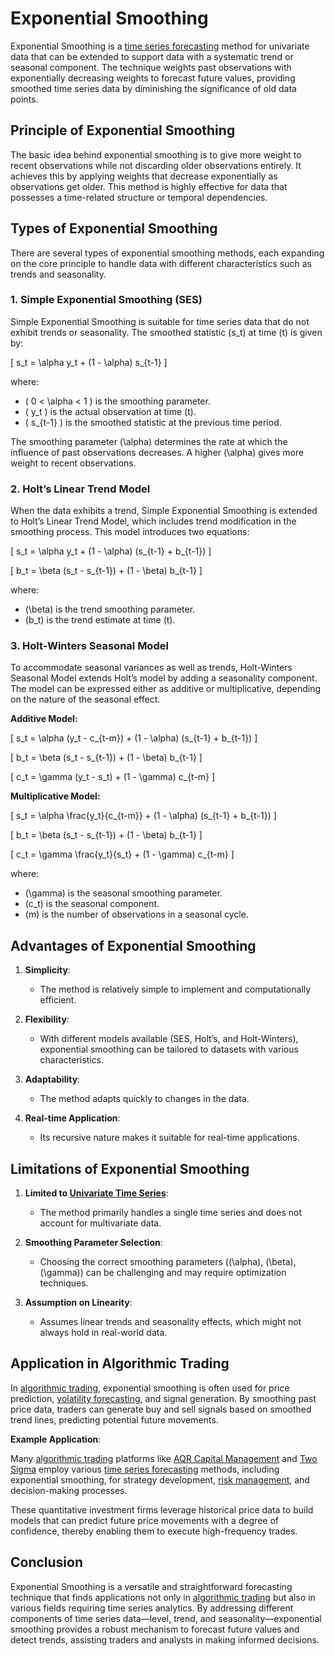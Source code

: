 # Exponential Smoothing

Exponential Smoothing is a [time series forecasting](../t/time_series_forecasting.md) method for univariate data that can be extended to support data with a systematic trend or seasonal component. The technique weights past observations with exponentially decreasing weights to forecast future values, providing smoothed time series data by diminishing the significance of old data points.

## Principle of Exponential Smoothing

The basic idea behind exponential smoothing is to give more weight to recent observations while not discarding older observations entirely. It achieves this by applying weights that decrease exponentially as observations get older. This method is highly effective for data that possesses a time-related structure or temporal dependencies.

## Types of Exponential Smoothing

There are several types of exponential smoothing methods, each expanding on the core principle to handle data with different characteristics such as trends and seasonality.

### 1. Simple Exponential Smoothing (SES)

Simple Exponential Smoothing is suitable for time series data that do not exhibit trends or seasonality. The smoothed statistic \(s_t\) at time \(t\) is given by:

\[ s_t = \alpha y_t + (1 - \alpha) s_{t-1} \]

where:
- \( 0 < \alpha < 1 \) is the smoothing parameter.
- \( y_t \) is the actual observation at time \(t\).
- \( s_{t-1} \) is the smoothed statistic at the previous time period.

The smoothing parameter \(\alpha\) determines the rate at which the influence of past observations decreases. A higher \(\alpha\) gives more weight to recent observations.

### 2. Holt’s Linear Trend Model

When the data exhibits a trend, Simple Exponential Smoothing is extended to Holt’s Linear Trend Model, which includes trend modification in the smoothing process. This model introduces two equations:

\[ s_t = \alpha y_t + (1 - \alpha) (s_{t-1} + b_{t-1}) \]

\[ b_t = \beta (s_t - s_{t-1}) + (1 - \beta) b_{t-1} \]

where:
- \(\beta\) is the trend smoothing parameter.
- \(b_t\) is the trend estimate at time \(t\).

### 3. Holt-Winters Seasonal Model

To accommodate seasonal variances as well as trends, Holt-Winters Seasonal Model extends Holt’s model by adding a seasonality component. The model can be expressed either as additive or multiplicative, depending on the nature of the seasonal effect.

**Additive Model:**

\[ s_t = \alpha (y_t - c_{t-m}) + (1 - \alpha) (s_{t-1} + b_{t-1}) \]

\[ b_t = \beta (s_t - s_{t-1}) + (1 - \beta) b_{t-1} \]

\[ c_t = \gamma (y_t - s_t) + (1 - \gamma) c_{t-m} \]

**Multiplicative Model:**

\[ s_t = \alpha \frac{y_t}{c_{t-m}} + (1 - \alpha) (s_{t-1} + b_{t-1}) \]

\[ b_t = \beta (s_t - s_{t-1}) + (1 - \beta) b_{t-1} \]

\[ c_t = \gamma \frac{y_t}{s_t} + (1 - \gamma) c_{t-m} \]

where:
- \(\gamma\) is the seasonal smoothing parameter.
- \(c_t\) is the seasonal component.
- \(m\) is the number of observations in a seasonal cycle.

## Advantages of Exponential Smoothing

1. **Simplicity**:
   - The method is relatively simple to implement and computationally efficient.
   
2. **Flexibility**:
   - With different models available (SES, Holt’s, and Holt-Winters), exponential smoothing can be tailored to datasets with various characteristics.
   
3. **Adaptability**:
   - The method adapts quickly to changes in the data.

4. **Real-time Application**:
   - Its recursive nature makes it suitable for real-time applications.

## Limitations of Exponential Smoothing

1. **Limited to [Univariate Time Series](../u/univariate_time_series.md)**:
   - The method primarily handles a single time series and does not account for multivariate data.

2. **Smoothing Parameter Selection**:
   - Choosing the correct smoothing parameters (\(\alpha\), \(\beta\), \(\gamma\)) can be challenging and may require optimization techniques.

3. **Assumption on Linearity**:
   - Assumes linear trends and seasonality effects, which might not always hold in real-world data.

## Application in Algorithmic Trading

In [algorithmic trading](../a/algorithmic_trading.md), exponential smoothing is often used for price prediction, [volatility forecasting](../v/volatility_forecasting.md), and signal generation. By smoothing past price data, traders can generate buy and sell signals based on smoothed trend lines, predicting potential future movements.

**Example Application**:

Many [algorithmic trading](../a/algorithmic_trading.md) platforms like [AQR Capital Management](https://www.aqr.com/) and [Two Sigma](https://www.twosigma.com/) employ various [time series forecasting](../t/time_series_forecasting.md) methods, including exponential smoothing, for strategy development, [risk management](../r/risk_management.md), and decision-making processes.

These quantitative investment firms leverage historical price data to build models that can predict future price movements with a degree of confidence, thereby enabling them to execute high-frequency trades.

## Conclusion

Exponential Smoothing is a versatile and straightforward forecasting technique that finds applications not only in [algorithmic trading](../a/algorithmic_trading.md) but also in various fields requiring time series analytics. By addressing different components of time series data—level, trend, and seasonality—exponential smoothing provides a robust mechanism to forecast future values and detect trends, assisting traders and analysts in making informed decisions.
